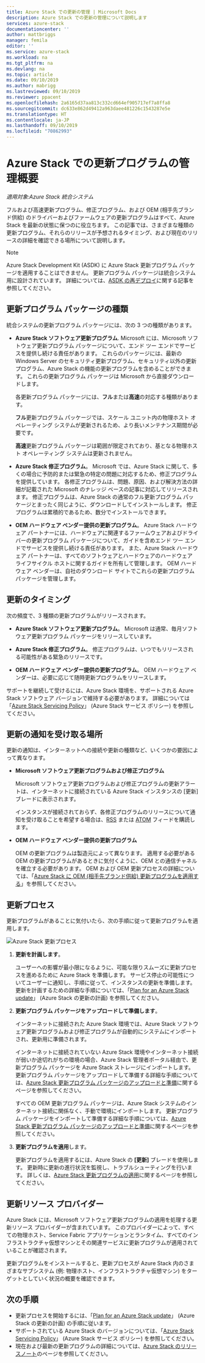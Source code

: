 ```yaml
---
title: Azure Stack での更新の管理 | Microsoft Docs
description: Azure Stack での更新の管理について説明します
services: azure-stack
documentationcenter: ''
author: mattbriggs
manager: femila
editor: ''
ms.service: azure-stack
ms.workload: na
ms.tgt_pltfrm: na
ms.devlang: na
ms.topic: article
ms.date: 09/10/2019
ms.author: mabrigg
ms.lastreviewed: 09/10/2019
ms.reviewer: ppacent
ms.openlocfilehash: 2a6165d37aa813c332cd664ef905717ef7a8ffa8
ms.sourcegitcommit: dc633e862d49412a963daee481226c1543287e5e
ms.translationtype: HT
ms.contentlocale: ja-JP
ms.lasthandoff: 09/10/2019
ms.locfileid: "70862993"
---
```

# <a name="manage-updates-in-azure-stack-overview"></a>Azure Stack での更新プログラムの管理概要

*適用対象:Azure Stack 統合システム*

フルおよび高速更新プログラム、修正プログラム、および OEM (相手先ブランド供給) のドライバーおよびファームウェアの更新プログラムはすべて、Azure Stack を最新の状態に保つのに役立ちます。 この記事では、さまざまな種類の更新プログラム、それらのリリースが予想されるタイミング、および現在のリリースの詳細を確認できる場所について説明します。

> [!Note]  
> Azure Stack Development Kit (ASDK) に Azure Stack 更新プログラム パッケージを適用することはできません。 更新プログラム パッケージは統合システム用に設計されています。 詳細については、[ASDK の再デプロイ](https://docs.microsoft.com/azure-stack/asdk/asdk-redeploy)に関する記事を参照してください。

## <a name="update-package-types"></a>更新プログラム パッケージの種類

統合システムの更新プログラム パッケージには、次の 3 つの種類があります。

-   **Azure Stack ソフトウェア更新プログラム**. Microsoft には、Microsoft ソフトウェア更新プログラム パッケージについて、エンド ツー エンドでサービスを提供し続ける責任があります。 これらのパッケージには、最新の Windows Server のセキュリティ更新プログラム、セキュリティ以外の更新プログラム、Azure Stack の機能の更新プログラムを含めることができます。 これらの更新プログラム パッケージは Microsoft から直接ダウンロードします。

    各更新プログラム パッケージには、**フル**または**高速**の対応する種類があります。 
 
    **フル**更新プログラム パッケージでは、スケール ユニット内の物理ホスト オペレーティング システムが更新されるため、より長いメンテナンス期間が必要です。 

    **高速**更新プログラム パッケージは範囲が限定されており、基となる物理ホスト オペレーティング システムは更新されません。

-   **Azure Stack 修正プログラム**。 Microsoft では、Azure Stack に関して、多くの場合に予防的または緊急の特定の問題に対応するため、修正プログラムを提供しています。 各修正プログラムは、問題、原因、および解決方法の詳細が記載された Microsoft のナレッジ ベースの記事に対応してリリースされます。 修正プログラムは、Azure Stack の通常のフル更新プログラム パッケージとまったく同じように、ダウンロードしてインストールします。 修正プログラムは累積的であるため、数分でインストールできます。

-   **OEM ハードウェア ベンダー提供の更新プログラム**。 Azure Stack ハードウェア パートナーには、ハードウェアに関連するファームウェアおよびドライバーの更新プログラム パッケージについて、ガイドを含めエンド ツー エンドでサービスを提供し続ける責任があります。 また、Azure Stack ハードウェア パートナーは、すべてのソフトウェアとハードウェアのハードウェア ライフサイクル ホストに関するガイドを所有して管理します。 OEM ハードウェア ベンダーは、自社のダウンロード サイトでこれらの更新プログラム パッケージを管理します。

## <a name="when-to-update"></a>更新のタイミング

次の頻度で、3 種類の更新プログラムがリリースされます。

-   **Azure Stack ソフトウェア更新プログラム**。 Microsoft は通常、毎月ソフトウェア更新プログラム パッケージをリリースしています。

-   **Azure Stack 修正プログラム**。 修正プログラムは、いつでもリリースされる可能性がある緊急のリリースです。

-   **OEM ハードウェア ベンダー提供の更新プログラム**。 OEM ハードウェア ベンダーは、必要に応じて随時更新プログラムをリリースします。

サポートを継続して受けるには、Azure Stack 環境を、サポートされる Azure Stack ソフトウェア バージョンで維持する必要があります。 詳細については「[Azure Stack Servicing Policy](azure-stack-update-servicing-policy.md)」 (Azure Stack サービス ポリシー) を参照してください。

## <a name="where-to-get-notice-of-an-update"></a>更新の通知を受け取る場所

更新の通知は、インターネットへの接続や更新の種類など、いくつかの要因によって異なります。

- **Microsoft ソフトウェア更新プログラムおよび修正プログラム** 

    Microsoft ソフトウェア更新プログラムおよび修正プログラムの更新アラートは、インターネットに接続されている Azure Stack インスタンスの [更新] ブレードに表示されます。

    インスタンスが接続されておらず、各修正プログラムのリリースについて通知を受け取ることを希望する場合は、[RSS](https://support.microsoft.com/app/content/api/content/feeds/sap/en-us/32d322a8-acae-202d-e9a9-7371dccf381b/rss) または [ATOM](https://support.microsoft.com/app/content/api/content/feeds/sap/en-us/32d322a8-acae-202d-e9a9-7371dccf381b/atom) フィードを購読します。

- **OEM ハードウェア ベンダー提供の更新プログラム**

    OEM の更新プログラムは製造元によって異なります。 適用する必要がある OEM の更新プログラムがあるときに気付くように、OEM との通信チャネルを確立する必要があります。 OEM および OEM 更新プロセスの詳細については、「[Azure Stack に OEM (相手先ブランド供給) 更新プログラムを適用する](azure-stack-update-oem.md)」を参照してください。

## <a name="update-processes"></a>更新プロセス

更新プログラムがあることに気付いたら、次の手順に従って更新プログラムを適用します。

![Azure Stack 更新プロセス](./media/azure-stack-updates/azure-stack-update-process.png)

1. **更新を計画します**。

    ユーザーへの影響が最小限になるように、可能な限りスムーズに更新プロセスを進めるために Azure Stack を準備します。 サービス停止の可能性についてユーザーに通知し、手順に従って、インスタンスの更新を準備します。 更新を計画するための詳細な手順については、「[Plan for an Azure Stack update](azure-stack-update-plan.md)」 (Azure Stack の更新の計画) を参照してください。

2. **更新プログラム パッケージをアップロードして準備します**。

    インターネットに接続された Azure Stack 環境では、Azure Stack ソフトウェア更新プログラムおよび修正プログラムが自動的にシステムにインポートされ、更新用に準備されます。

    インターネットに接続されていない Azure Stack 環境やインターネット接続が弱いか途切れがちの環境の場合、Azure Stack 管理者ポータル経由で、更新プログラム パッケージを Azure Stack ストレージにインポートします。 更新プログラム パッケージをアップロードして準備する詳細な手順については、[Azure Stack 更新プログラム パッケージのアップロードと準備](azure-stack-update-prepare-package.md)に関するページを参照してください。

    すべての OEM 更新プログラム パッケージは、Azure Stack システムのインターネット接続に関係なく、手動で環境にインポートします。 更新プログラム パッケージをインポートして準備する詳細な手順については、[Azure Stack 更新プログラム パッケージのアップロードと準備](azure-stack-update-prepare-package.md)に関するページを参照してください。

3. **更新プログラムを適用**します。

    更新プログラムを適用するには、Azure Stack の **[更新]** ブレードを使用します。 更新時に更新の進行状況を監視し、トラブルシューティングを行います。 詳しくは、[Azure Stack 更新プログラムの適用](azure-stack-apply-updates.md)に関するページを参照してください。

## <a name="the-update-resource-provider"></a>更新リソース プロバイダー

Azure Stack には、Microsoft ソフトウェア更新プログラムの適用を処理する更新リソース プロバイダーが含まれています。 このプロバイダーによって、すべての物理ホスト、Service Fabric アプリケーションとランタイム、すべてのインフラストラクチャ仮想マシンとその関連サービスに更新プログラムが適用されていることが確認されます。

更新プログラムをインストールすると、更新プロセスが Azure Stack 内のさまざまなサブシステム (例: 物理ホスト、インフラストラクチャ仮想マシン) をターゲットとしていく状況の概要を確認できます。

## <a name="next-steps"></a>次の手順

- 更新プロセスを開始するには、「[Plan for an Azure Stack update](azure-stack-update-plan.md)」 (Azure Stack の更新の計画) の手順に従います。
- サポートされている Azure Stack のバージョンについては、「[Azure Stack Servicing Policy](azure-stack-servicing-policy.md)」 (Azure Stack サービス ポリシー) を参照してください。  
- 現在および最新の更新プログラムの詳細については、[Azure Stack のリリースノート](azure-stack-release-notes-security-updates-1907.md)のページを参照してください。
